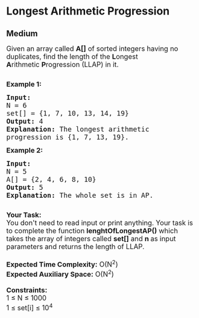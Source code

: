 # Longest Arithmetic Progression
## Medium
<div class="problems_problem_content__Xm_eO"><p><span style="font-size:18px">Given an&nbsp;array called <strong>A[]</strong> of sorted integers having no duplicates, find the length of the&nbsp;<strong>L</strong>ongest <strong>A</strong>rithmetic&nbsp;<strong>P</strong>rogression (LLAP) in it.</span></p>

<p><br>
<span style="font-size:18px"><strong>Example 1:</strong></span></p>

<pre style="position: relative;"><span style="font-size:18px"><strong>Input:
</strong>N = 6
set[] = {1,&nbsp;7,&nbsp;10,&nbsp;13,&nbsp;14,&nbsp;19}
<strong>Output:</strong> 4
<strong>Explanation:</strong> The longest arithmetic 
progression is {1, 7,&nbsp;13, 19}.</span>
<div class="open_grepper_editor" title="Edit &amp; Save To Grepper"></div></pre>

<p><span style="font-size:18px"><strong>Example 2:</strong></span></p>

<pre style="position: relative;"><span style="font-size:18px"><strong>Input:
</strong>N = 5
A[] = {2,&nbsp;4,&nbsp;6,&nbsp;8,&nbsp;10}
<strong>Output:</strong> 5
<strong>Explanation:</strong>&nbsp;The whole set is in AP.</span><div class="open_grepper_editor" title="Edit &amp; Save To Grepper"></div></pre>

<p><br>
<span style="font-size:18px"><strong>Your Task:</strong><br>
You don't need to read input or print anything. Your task is to complete the function&nbsp;<strong>lenghtOfLongestAP()</strong>&nbsp;which takes the&nbsp;array of&nbsp;integers called&nbsp;<strong>set[]</strong> and&nbsp;<strong>n&nbsp;</strong>as input parameters and returns the length of LLAP.<br>
<br>
<strong>Expected Time Complexity:</strong>&nbsp;O(N<sup>2</sup>)<br>
<strong>Expected Auxiliary Space:</strong>&nbsp;O(N<sup>2</sup>)<br>
<br>
<strong>Constraints:</strong><br>
1 ≤ N ≤ 1000<br>
1 ≤ set[i] ≤ 10<sup>4</sup></span></p>
</div>